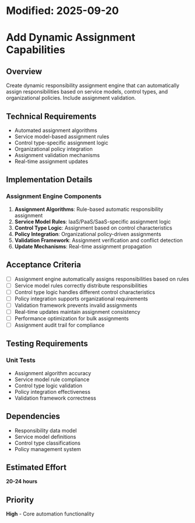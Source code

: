 # Modified: 2025-09-20

# Add Dynamic Assignment Capabilities

## Overview
Create dynamic responsibility assignment engine that can automatically assign responsibilities based on service models, control types, and organizational policies. Include assignment validation.

## Technical Requirements
- Automated assignment algorithms
- Service model-based assignment rules
- Control type-specific assignment logic
- Organizational policy integration
- Assignment validation mechanisms
- Real-time assignment updates

## Implementation Details

### Assignment Engine Components
1. **Assignment Algorithms**: Rule-based automatic responsibility assignment
2. **Service Model Rules**: IaaS/PaaS/SaaS-specific assignment logic
3. **Control Type Logic**: Assignment based on control characteristics
4. **Policy Integration**: Organizational policy-driven assignments
5. **Validation Framework**: Assignment verification and conflict detection
6. **Update Mechanisms**: Real-time assignment propagation

## Acceptance Criteria
- [ ] Assignment engine automatically assigns responsibilities based on rules
- [ ] Service model rules correctly distribute responsibilities
- [ ] Control type logic handles different control characteristics
- [ ] Policy integration supports organizational requirements
- [ ] Validation framework prevents invalid assignments
- [ ] Real-time updates maintain assignment consistency
- [ ] Performance optimization for bulk assignments
- [ ] Assignment audit trail for compliance

## Testing Requirements
### Unit Tests
- Assignment algorithm accuracy
- Service model rule compliance
- Control type logic validation
- Policy integration effectiveness
- Validation framework correctness

## Dependencies
- Responsibility data model
- Service model definitions
- Control type classifications
- Policy management system

## Estimated Effort
**20-24 hours**

## Priority
**High** - Core automation functionality
